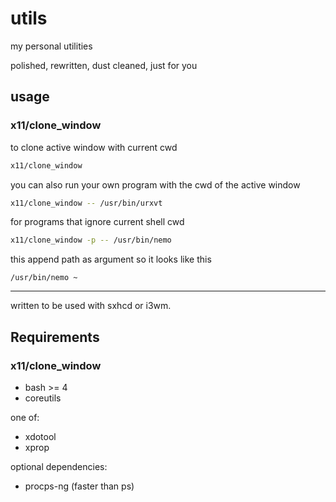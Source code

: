 # utils
my personal utilities

polished, rewritten, dust cleaned, just for you

## usage
### x11/clone_window
to clone active window with current cwd
```sh
x11/clone_window
```
you can also run your own program with the cwd of the active window
```sh
x11/clone_window -- /usr/bin/urxvt
```

for programs that ignore current shell cwd
```sh
x11/clone_window -p -- /usr/bin/nemo
```
this append path as argument so it looks like this
```
/usr/bin/nemo ~
```
---
written to be used with sxhcd or i3wm.

## Requirements

### x11/clone_window
- bash >= 4
- coreutils

one of:
- xdotool
- xprop

optional dependencies:
- procps-ng (faster than ps)
